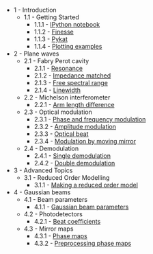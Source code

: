 * 1 - Introduction
	 * 1.1 - Getting Started
	   * 1.1.1 - [IPython notebook](https://github.com/gwoptics/learn_laser_interferometry/blob/master/01_Introduction/01_Getting_Started/01_IPython_notebook.ipynb)
	   * 1.1.2 - [Finesse](https://github.com/gwoptics/learn_laser_interferometry/blob/master/01_Introduction/01_Getting_Started/02_Finesse.ipynb)
	   * 1.1.3 - [Pykat](https://github.com/gwoptics/learn_laser_interferometry/blob/master/01_Introduction/01_Getting_Started/03_Pykat.ipynb)
	   * 1.1.4 - [Plotting examples](https://github.com/gwoptics/learn_laser_interferometry/blob/master/01_Introduction/01_Getting_Started/04_Plotting_examples.ipynb)
* 2 - Plane waves
	 * 2.1 - Fabry Perot cavity
	   * 2.1.1 - [Resonance](https://github.com/gwoptics/learn_laser_interferometry/blob/master/02_Plane_waves/01_Fabry_Perot_cavity/01_Resonance.ipynb)
	   * 2.1.2 - [Impedance matched](https://github.com/gwoptics/learn_laser_interferometry/blob/master/02_Plane_waves/01_Fabry_Perot_cavity/02_Impedance_matched.ipynb)
	   * 2.1.3 - [Free spectral range](https://github.com/gwoptics/learn_laser_interferometry/blob/master/02_Plane_waves/01_Fabry_Perot_cavity/03_Free_spectral_range.ipynb)
	   * 2.1.4 - [Linewidth](https://github.com/gwoptics/learn_laser_interferometry/blob/master/02_Plane_waves/01_Fabry_Perot_cavity/04_Linewidth.ipynb)
	 * 2.2 - Michelson interferometer
	   * 2.2.1 - [Arm length difference](https://github.com/gwoptics/learn_laser_interferometry/blob/master/02_Plane_waves/02_Michelson_interferometer/01_Arm_length_difference.ipynb)
	 * 2.3 - Optical modulation
	   * 2.3.1 - [Phase and frequency modulation](https://github.com/gwoptics/learn_laser_interferometry/blob/master/02_Plane_waves/03_Optical_modulation/01_Phase_and_frequency_modulation.ipynb)
	   * 2.3.2 - [Amplitude modulation](https://github.com/gwoptics/learn_laser_interferometry/blob/master/02_Plane_waves/03_Optical_modulation/02_Amplitude_modulation.ipynb)
	   * 2.3.3 - [Optical beat](https://github.com/gwoptics/learn_laser_interferometry/blob/master/02_Plane_waves/03_Optical_modulation/03_Optical_beat.ipynb)
	   * 2.3.4 - [Modulation by moving mirror](https://github.com/gwoptics/learn_laser_interferometry/blob/master/02_Plane_waves/03_Optical_modulation/04_Modulation_by_moving_mirror.ipynb)
	 * 2.4 - Demodulation
	   * 2.4.1 - [Single demodulation](https://github.com/gwoptics/learn_laser_interferometry/blob/master/02_Plane_waves/04_Demodulation/01_Single_demodulation.ipynb)
	   * 2.4.2 - [Double demodulation](https://github.com/gwoptics/learn_laser_interferometry/blob/master/02_Plane_waves/04_Demodulation/02_Double_demodulation.ipynb)
* 3 - Advanced Topics
	 * 3.1 - Reduced Order Modelling
	   * 3.1.1 - [Making a reduced order model](https://github.com/gwoptics/learn_laser_interferometry/blob/master/03_Advanced_Topics/01_Reduced_Order_Modelling/01_Making_a_reduced_order_model.ipynb)
* 4 - Gaussian beams
	 * 4.1 - Beam parameters
	   * 4.1.1 - [Gaussian beam parameters](https://github.com/gwoptics/learn_laser_interferometry/blob/master/04_Gaussian_beams/01_Beam_parameters/01_Gaussian_beam_parameters.ipynb)
	 * 4.2 - Photodetectors
	   * 4.2.1 - [Beat coefficients](https://github.com/gwoptics/learn_laser_interferometry/blob/master/04_Gaussian_beams/02_Photodetectors/01_Beat_coefficients.ipynb)
	 * 4.3 - Mirror maps
	   * 4.3.1 - [Phase maps](https://github.com/gwoptics/learn_laser_interferometry/blob/master/04_Gaussian_beams/03_Mirror_maps/01_Phase_maps.ipynb)
	   * 4.3.2 - [Preprocessing phase maps](https://github.com/gwoptics/learn_laser_interferometry/blob/master/04_Gaussian_beams/03_Mirror_maps/02_Preprocessing_phase_maps.ipynb)
